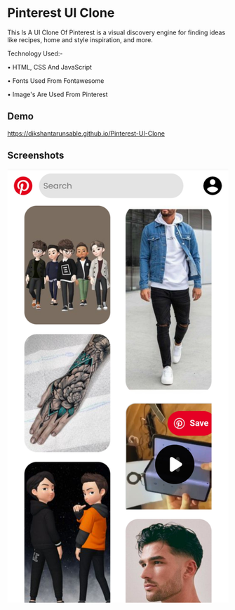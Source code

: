 
# Pinterest UI Clone

This Is A UI Clone Of Pinterest is a visual discovery engine for finding ideas like recipes, home and style inspiration, and more.

Technology Used:-

• HTML, CSS And JavaScript

• Fonts Used From Fontawesome

• Image's Are Used From Pinterest
## Demo

https://dikshantarunsable.github.io/Pinterest-UI-Clone


## Screenshots

![App Screenshot](/pinuiss.jpg)

